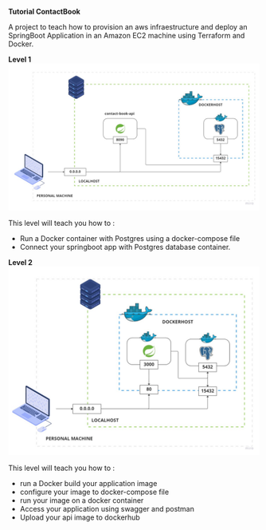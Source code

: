 **Tutorial ContactBook**

A project to teach how to provision an aws infraestructure and deploy an SpringBoot
Application in an Amazon EC2 machine using Terraform and Docker.

**Level 1**
<img src=diagram/tutorial-diagram-level-1.jpg>

This level will teach you how to :
- Run a Docker container with Postgres using a docker-compose file
- Connect your springboot app with Postgres database container.

**Level 2**
<img src=diagram/tutorial-diagram-level-2.jpg>

This level will teach you how to : 
- run a Docker build your application image 
- configure your image to docker-compose file 
- run your image on a docker container
- Access your application using swagger and postman
- Upload your api image to dockerhub

